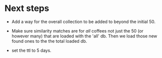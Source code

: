 # Next steps

- Add a way for the overall collection to be added to beyond the initial 50. 

- Make sure similarity matches are for *all* coffees not just the 50 (or however many) that are loaded with the 'all' db. Then we load those new found ones to the the total loaded db.

- set the ttl to 5 days.